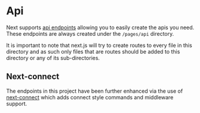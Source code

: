 # Api

Next supports [api endpoints](https://nextjs.org/docs/api-routes/introduction) allowing you to easily create the apis you need. These endpoints are always created under the `/pages/api` directory.

It is important to note that next.js will try to create routes to every file in this directory and as such only files that are routes should be added to this directory or any of its sub-directories.

## Next-connect

The endpoints in this project have been further enhanced via the use of [next-connect](https://www.npmjs.com/package/next-connect) which adds connect style commands and middleware support.
